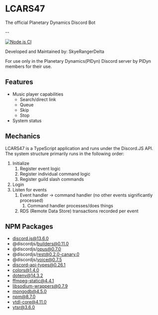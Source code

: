 # LCARS47
The official Planetary Dynamics Discord Bot

--

[![Node.js CI](https://github.com/SkyeRangerDelta/LCARS47/actions/workflows/dev-test.yml/badge.svg)](https://github.com/SkyeRangerDelta/LCARS47/actions/workflows/dev-test.yml)

Developed and Maintained by: SkyeRangerDelta

For use only in the Planetary Dynamics(PlDyn) Discord server by PlDyn members for their use.

## Features
- Music player capabilities
    - Search/direct link
    - Queue
    - Skip
    - Stop
- System status

## Mechanics
LCARS47 is a TypeScript application and runs under the Discord.JS API. The system structure primarily runs in the following order:
1. Initialize
   1. Register event logic
   2. Register individual command logic
   3. Register guild slash commands
2. Login
3. Listen for events
   1. Event handler -> command handler (no other events significantly processed)
      1. Command handler processes/does things
   2. RDS (Remote Data Store) transactions recorded per event

## NPM Packages
- discord.js@13.6.0
- @discordjs/builders@0.11.0
- @discordjs/opus@0.7.0
- @discordjs/rest@0.2.0-canary.0
- @discordjs/voice@0.7.5
- discord-api-types@0.26.1
- colors@1.4.0
- dotenv@14.3.2
- ffmpeg-static@4.4.1
- libsodium-wrappers@0.7.9
- mongodb@4.5.0
- npm@8.7.0
- ytdl-core@4.11.0
- ytsr@3.6.0
